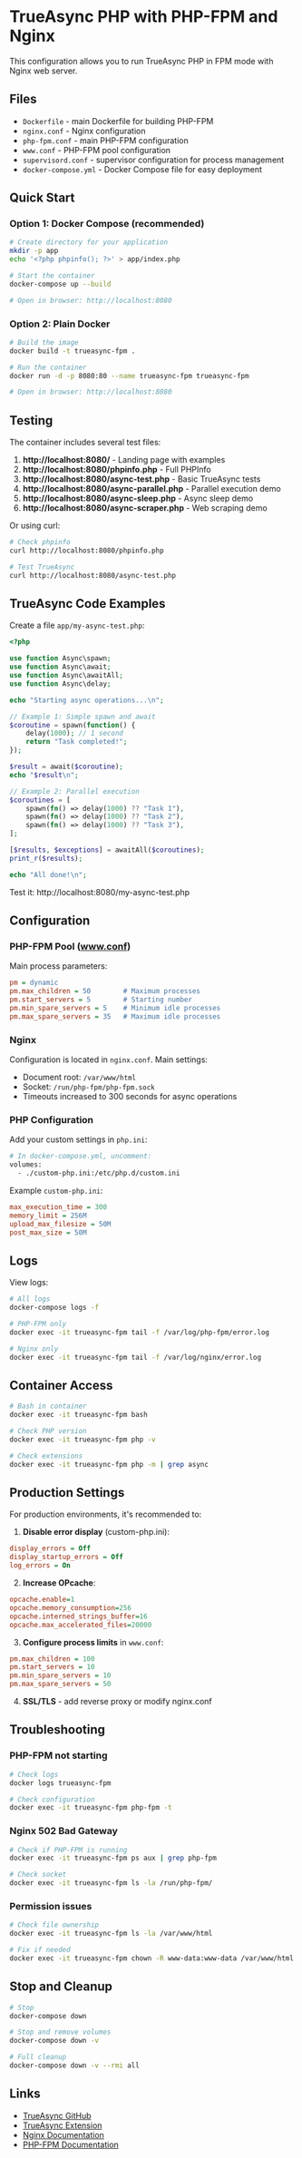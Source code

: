 # TrueAsync PHP with PHP-FPM and Nginx

This configuration allows you to run TrueAsync PHP in FPM mode with Nginx web server.

## Files

- `Dockerfile` - main Dockerfile for building PHP-FPM
- `nginx.conf` - Nginx configuration
- `php-fpm.conf` - main PHP-FPM configuration
- `www.conf` - PHP-FPM pool configuration
- `supervisord.conf` - supervisor configuration for process management
- `docker-compose.yml` - Docker Compose file for easy deployment

## Quick Start

### Option 1: Docker Compose (recommended)

```bash
# Create directory for your application
mkdir -p app
echo '<?php phpinfo(); ?>' > app/index.php

# Start the container
docker-compose up --build

# Open in browser: http://localhost:8080
```

### Option 2: Plain Docker

```bash
# Build the image
docker build -t trueasync-fpm .

# Run the container
docker run -d -p 8080:80 --name trueasync-fpm trueasync-fpm

# Open in browser: http://localhost:8080
```

## Testing

The container includes several test files:

1. **http://localhost:8080/** - Landing page with examples
2. **http://localhost:8080/phpinfo.php** - Full PHPInfo
3. **http://localhost:8080/async-test.php** - Basic TrueAsync tests
4. **http://localhost:8080/async-parallel.php** - Parallel execution demo
5. **http://localhost:8080/async-sleep.php** - Async sleep demo
6. **http://localhost:8080/async-scraper.php** - Web scraping demo

Or using curl:

```bash
# Check phpinfo
curl http://localhost:8080/phpinfo.php

# Test TrueAsync
curl http://localhost:8080/async-test.php
```

## TrueAsync Code Examples

Create a file `app/my-async-test.php`:

```php
<?php

use function Async\spawn;
use function Async\await;
use function Async\awaitAll;
use function Async\delay;

echo "Starting async operations...\n";

// Example 1: Simple spawn and await
$coroutine = spawn(function() {
    delay(1000); // 1 second
    return "Task completed!";
});

$result = await($coroutine);
echo "$result\n";

// Example 2: Parallel execution
$coroutines = [
    spawn(fn() => delay(1000) ?? "Task 1"),
    spawn(fn() => delay(1000) ?? "Task 2"),
    spawn(fn() => delay(1000) ?? "Task 3"),
];

[$results, $exceptions] = awaitAll($coroutines);
print_r($results);

echo "All done!\n";
```

Test it: http://localhost:8080/my-async-test.php

## Configuration

### PHP-FPM Pool (www.conf)

Main process parameters:

```ini
pm = dynamic
pm.max_children = 50        # Maximum processes
pm.start_servers = 5        # Starting number
pm.min_spare_servers = 5    # Minimum idle processes
pm.max_spare_servers = 35   # Maximum idle processes
```

### Nginx

Configuration is located in `nginx.conf`. Main settings:

- Document root: `/var/www/html`
- Socket: `/run/php-fpm/php-fpm.sock`
- Timeouts increased to 300 seconds for async operations

### PHP Configuration

Add your custom settings in `php.ini`:

```bash
# In docker-compose.yml, uncomment:
volumes:
  - ./custom-php.ini:/etc/php.d/custom.ini
```

Example `custom-php.ini`:

```ini
max_execution_time = 300
memory_limit = 256M
upload_max_filesize = 50M
post_max_size = 50M
```

## Logs

View logs:

```bash
# All logs
docker-compose logs -f

# PHP-FPM only
docker exec -it trueasync-fpm tail -f /var/log/php-fpm/error.log

# Nginx only
docker exec -it trueasync-fpm tail -f /var/log/nginx/error.log
```

## Container Access

```bash
# Bash in container
docker exec -it trueasync-fpm bash

# Check PHP version
docker exec -it trueasync-fpm php -v

# Check extensions
docker exec -it trueasync-fpm php -m | grep async
```

## Production Settings

For production environments, it's recommended to:

1. **Disable error display** (custom-php.ini):
```ini
display_errors = Off
display_startup_errors = Off
log_errors = On
```

2. **Increase OPcache**:
```ini
opcache.enable=1
opcache.memory_consumption=256
opcache.interned_strings_buffer=16
opcache.max_accelerated_files=20000
```

3. **Configure process limits** in `www.conf`:
```ini
pm.max_children = 100
pm.start_servers = 10
pm.min_spare_servers = 10
pm.max_spare_servers = 50
```

4. **SSL/TLS** - add reverse proxy or modify nginx.conf

## Troubleshooting

### PHP-FPM not starting

```bash
# Check logs
docker logs trueasync-fpm

# Check configuration
docker exec -it trueasync-fpm php-fpm -t
```

### Nginx 502 Bad Gateway

```bash
# Check if PHP-FPM is running
docker exec -it trueasync-fpm ps aux | grep php-fpm

# Check socket
docker exec -it trueasync-fpm ls -la /run/php-fpm/
```

### Permission issues

```bash
# Check file ownership
docker exec -it trueasync-fpm ls -la /var/www/html

# Fix if needed
docker exec -it trueasync-fpm chown -R www-data:www-data /var/www/html
```

## Stop and Cleanup

```bash
# Stop
docker-compose down

# Stop and remove volumes
docker-compose down -v

# Full cleanup
docker-compose down -v --rmi all
```

## Links

- [TrueAsync GitHub](https://github.com/true-async/php-src)
- [TrueAsync Extension](https://github.com/true-async/php-async)
- [Nginx Documentation](https://nginx.org/en/docs/)
- [PHP-FPM Documentation](https://www.php.net/manual/en/install.fpm.php)
